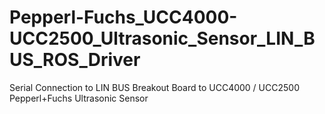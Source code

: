 # Pepperl-Fuchs_UCC4000-UCC2500_Ultrasonic_Sensor_LIN_BUS_ROS_Driver
Serial Connection to LIN BUS Breakout Board to UCC4000 / UCC2500 Pepperl+Fuchs Ultrasonic Sensor
